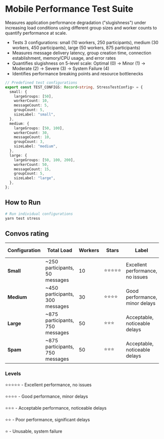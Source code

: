 # Mobile Performance Test Suite

Measures application performance degradation ("slugishness") under increasing load conditions using different group sizes and worker counts to quantify performance at scale.

- Tests 3 configurations: small (10 workers, 250 participants), medium (30 workers, 450 participants), large (50 workers, 875 participants)
- Measures message delivery latency, group creation time, connection establishment, memory/CPU usage, and error rates
- Quantifies slugishness on 5-level scale: Optimal (0) → Minor (1) → Moderate (2) → Severe (3) → System Failure (4)
- Identifies performance breaking points and resource bottlenecks

```typescript
// Predefined test configurations
export const TEST_CONFIGS: Record<string, StressTestConfig> = {
  small: {
    largeGroups: [50],
    workerCount: 10,
    messageCount: 5,
    groupCount: 5,
    sizeLabel: "small",
  },
  medium: {
    largeGroups: [50, 100],
    workerCount: 30,
    messageCount: 10,
    groupCount: 3,
    sizeLabel: "medium",
  },
  large: {
    largeGroups: [50, 100, 200],
    workerCount: 50,
    messageCount: 15,
    groupCount: 5,
    sizeLabel: "large",
  },
};
```

## How to Run

```bash
# Run individual configurations
yarn test stress
```

## Convos rating

| Configuration | Total Load                      | Workers | Stars      | Label                            | Est. Storage |
| ------------- | ------------------------------- | ------- | ---------- | -------------------------------- | ------------ |
| **Small**     | ~250 participants, 50 messages  | 10      | ⭐⭐⭐⭐⭐ | Excellent performance, no issues | 10-20 MB     |
| **Medium**    | ~450 participants, 300 messages | 30      | ⭐⭐⭐⭐   | Good performance, minor delays   | 30-90 MB     |
| **Large**     | ~875 participants, 750 messages | 50      | ⭐⭐⭐     | Acceptable, noticeable delays    | 100-300 MB   |
| **Spam**      | ~875 participants, 750 messages | 50      | ⭐⭐⭐     | Acceptable, noticeable delays    | 100-300 MB   |

### Levels

⭐⭐⭐⭐⭐ - Excellent performance, no issues

⭐⭐⭐⭐ - Good performance, minor delays

⭐⭐⭐ - Acceptable performance, noticeable delays

⭐⭐ - Poor performance, significant delays

⭐ - Unusable, system failure
